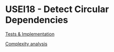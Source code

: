 # USEI18 - Detect Circular Dependencies


[Tests & Implementation](04.tests-and-implementation/Readme.md)

[Complexity analysis](05.complexity-analysis/Readme.md)